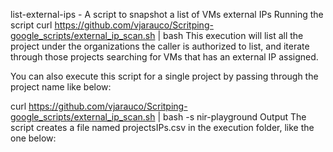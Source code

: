 list-external-ips - A script to snapshot a list of VMs external IPs
Running the script
curl https://github.com/vjarauco/Scritping-google_scripts/external_ip_scan.sh | bash
This execution will list all the project under the organizations the caller is authorized to list, and iterate through those projects searching for VMs that has an external IP assigned.

You can also execute this script for a single project by passing through the project name like below:

curl https://github.com/vjarauco/Scritping-google_scripts/external_ip_scan.sh | bash -s nir-playground
Output
The script creates a file named projectsIPs.csv in the execution folder, like the one below:
